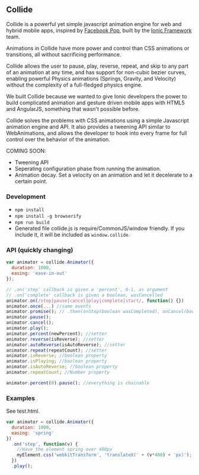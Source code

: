 Collide
--------

Collide is a powerful yet simple javascript animation engine for web and hybrid mobile apps, inspired by [Facebook Pop](https://github.com/facebook/pop), built by the [Ionic Framework](http://ionicframework.com/) team.

Animations in Collide have more power and control than CSS animations or transitions, all without sacrificing performance.

Collide allows the user to pause, play, reverse, repeat, and skip to any part of an animation at any time, and has support for non-cubic bezier curves, enabling powerful Physics animations (Springs, Gravity, and Velocity) without the complexity of a full-fledged physics engine.

We built Collide because we wanted to give Ionic developers the power to build complicated animation and gesture driven mobile apps with HTML5 and AngularJS, something that wasn't possible before.

Collide solves the problems with CSS animations using a simple Javascript animation engine and API. It also provides a tweening API similar to WebAnimations, and allows the developer to hook into every frame for full control over the behavior of the animation.

COMING SOON: 

- Tweening API
- Seperating configuration phase from running the animation.
- Animation decay. Set a velocity on an animation and let it decelerate to a certain point.

### Development

- `npm install`
- `npm install -g browserify`
- `npm run build`
- Generated file collide.js is require/CommonJS/window friendly. If you include it, it will be included as `window.collide`.

### API (quickly changing)

```js
var animator = collide.Animator({
  duration: 1000,
  easing: 'ease-in-out'
});

// .on('step' callback is given a 'percent', 0-1, as argument
// .on('complete' callback is given a boolean, wasCancelled
animator.on(/step|pause|cancel|play|complete|start/, function() {})
animator.once(...) //same events
animator.promise(); // .then(onStop(boolean wasCompleted), onCancel(boolean wasError))
animator.pause();
animator.cancel();
animator.play();
animator.percent(newPercent); //setter
animator.reverse(isReverse); //setter
animator.autoReverse(isAutoReverse); //setter
animator.repeat(repeatCount); //setter
animator.isReverse; //boolean property
animator.isPlaying; //boolean property
animator.isAutoReverse; //boolean property
animator.repeatCount; //Number property

animator.percent(0).pause(); //everything is chainable
```

### Examples

See test.html.

```js
var animator = collide.Animator({
  duration: 1000,
  easing: 'spring'
})
  .on('step', function(v) {
    //Have the element spring over 400px
    myElement.css('webkitTransform', 'translateX(' + (v*400) + 'px)');
  })
  .play();
```
